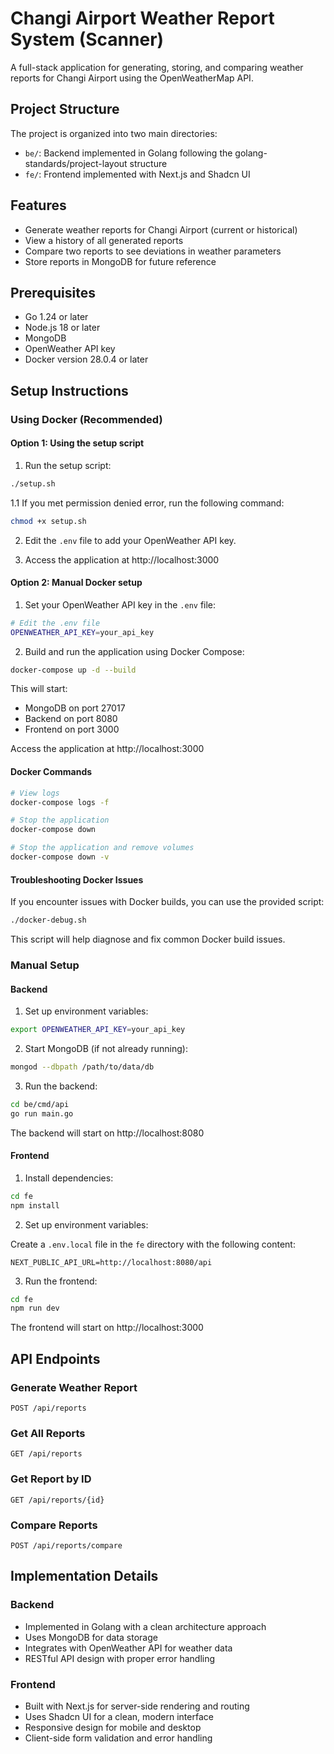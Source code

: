 # Changi Airport Weather Report System (Scanner)

A full-stack application for generating, storing, and comparing weather reports for Changi Airport using the OpenWeatherMap API.

## Project Structure

The project is organized into two main directories:

- `be/`: Backend implemented in Golang following the golang-standards/project-layout structure
- `fe/`: Frontend implemented with Next.js and Shadcn UI

## Features

- Generate weather reports for Changi Airport (current or historical)
- View a history of all generated reports
- Compare two reports to see deviations in weather parameters
- Store reports in MongoDB for future reference

## Prerequisites

- Go 1.24 or later
- Node.js 18 or later
- MongoDB
- OpenWeather API key
- Docker version 28.0.4 or later

## Setup Instructions

### Using Docker (Recommended)

#### Option 1: Using the setup script

1. Run the setup script:

```bash
./setup.sh
```

1.1 If you met permission denied error, run the following command:

```bash
chmod +x setup.sh
```


2. Edit the `.env` file to add your OpenWeather API key.

3. Access the application at http://localhost:3000

#### Option 2: Manual Docker setup

1. Set your OpenWeather API key in the `.env` file:

```bash
# Edit the .env file
OPENWEATHER_API_KEY=your_api_key
```

2. Build and run the application using Docker Compose:

```bash
docker-compose up -d --build
```

This will start:

- MongoDB on port 27017
- Backend on port 8080
- Frontend on port 3000

Access the application at http://localhost:3000

#### Docker Commands

```bash
# View logs
docker-compose logs -f

# Stop the application
docker-compose down

# Stop the application and remove volumes
docker-compose down -v
```

#### Troubleshooting Docker Issues

If you encounter issues with Docker builds, you can use the provided script:

```bash
./docker-debug.sh
```

This script will help diagnose and fix common Docker build issues.

### Manual Setup

#### Backend

1. Set up environment variables:

```bash
export OPENWEATHER_API_KEY=your_api_key
```

2. Start MongoDB (if not already running):

```bash
mongod --dbpath /path/to/data/db
```

3. Run the backend:

```bash
cd be/cmd/api
go run main.go
```

The backend will start on http://localhost:8080

#### Frontend

1. Install dependencies:

```bash
cd fe
npm install
```

2. Set up environment variables:

Create a `.env.local` file in the `fe` directory with the following content:

```
NEXT_PUBLIC_API_URL=http://localhost:8080/api
```

3. Run the frontend:

```bash
cd fe
npm run dev
```

The frontend will start on http://localhost:3000

## API Endpoints

### Generate Weather Report

```
POST /api/reports
```

### Get All Reports

```
GET /api/reports
```

### Get Report by ID

```
GET /api/reports/{id}
```

### Compare Reports

```
POST /api/reports/compare
```

## Implementation Details

### Backend

- Implemented in Golang with a clean architecture approach
- Uses MongoDB for data storage
- Integrates with OpenWeather API for weather data
- RESTful API design with proper error handling

### Frontend

- Built with Next.js for server-side rendering and routing
- Uses Shadcn UI for a clean, modern interface
- Responsive design for mobile and desktop
- Client-side form validation and error handling
